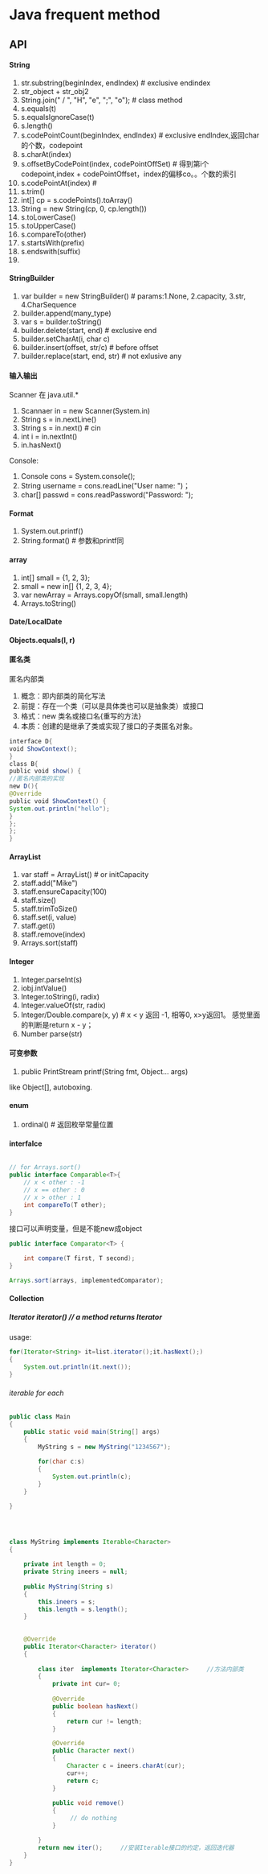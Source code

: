 # Java frequent method

## API

#### String
1. str.substring(beginIndex, endIndex)  # exclusive endindex
2. str_object + str_obj2 
3. String.join(" / ", "H", "e", ";", "o"); # class method
4. s.equals(t) 
5. s.equalsIgnoreCase(t)
6. s.length()
7. s.codePointCount(beginIndex, endIndex) # exclusive endIndex,返回char的个数，codepoint
8. s.charAt(index)
9. s.offsetByCodePoint(index, codePointOffSet) # 得到第i个codepoint,index + codePointOffset，index的偏移co。。个数的索引  
10. s.codePointAt(index) #   
11. s.trim()
12. int[] cp = s.codePoints().toArray()
13. String = new String(cp, 0, cp.length())
14. s.toLowerCase()
15. s.toUpperCase()
16. s.compareTo(other)
17. s.startsWith(prefix)
18. s.endswith(suffix)
19. 

#### StringBuilder
1. var builder = new StringBuilder() # params:1.None, 2.capacity, 3.str, 4.CharSequence
2. builder.append(many_type)
3. var s = builder.toString()
4. builder.delete(start, end) # exclusive end
5. builder.setCharAt(i, char c)
6. builder.insert(offset, str/c) # before offset    
7. builder.replace(start, end, str) # not exlusive any

#### 输入输出
Scanner 在 java.util.*
1. Scannaer in = new Scanner(System.in)
2. String s = in.nextLine()
3. String s = in.next() # cin
4. int i = in.nextInt()
5. in.hasNext() 

Console:
1. Console cons = System.console();
2. String username = cons.readLine("User name: ")；
3. char[] passwd = cons.readPassword("Password: ");

#### Format
1. System.out.printf()
2. String.format() # 参数和printf同

#### array
1. int[] small = {1, 2, 3};
2. small = new in[] {1, 2, 3, 4};
3. var newArray = Arrays.copyOf(small, small.length)
4. Arrays.toString()

#### Date/LocalDate

#### Objects.equals(l, r)

#### 匿名类
匿名内部类
1. 概念：即内部类的简化写法
1. 前提：存在一个类（可以是具体类也可以是抽象类）或接口
2. 格式：new 类名或接口名{重写的方法}
3. 本质：创建的是继承了类或实现了接口的子类匿名对象。
```java
interface D{
void ShowContext();
}
class B{
public void show() {
//匿名内部类的实现
new D(){
@Override
public void ShowContext() {
System.out.println("hello");
}
};
};
}
```

#### ArrayList<T>
1. var staff = ArrayList<String>() # or initCapacity
2. staff.add("Mike")
3. staff.ensureCapacity(100)
4. staff.size()
5. staff.trimToSize()
6. staff.set(i, value)
7. staff.get(i)
8. staff.remove(index)
9. Arrays.sort(staff)

#### Integer
1. Integer.parseInt(s)
2. iobj.intValue()
3. Integer.toString(i, radix)
4. Integer.valueOf(str, radix)
5. Integer/Double.compare(x, y) # x < y 返回 -1, 相等0, x>y返回1。 感觉里面的判断是return x - y；
6. Number parse(str)

#### 可变参数
1. public PrintStream printf(String fmt, Object... args)

like Object[], autoboxing.

#### enum
1. ordinal() # 返回枚举常量位置

#### interfalce

```java

// for Arrays.sort()
public interface Comparable<T>{
    // x < other : -1
    // x == other : 0
    // x > other : 1
    int compareTo(T other);
}
```
接口可以声明变量，但是不能new成object  

```java
public interface Comparator<T> {

    int compare(T first, T second); 
}

Arrays.sort(arrays, implementedComparator);
```

#### Collection
##### Iterator<E> iterator() // a method returns Iterator
usage:  
```java
for(Iterator<String> it=list.iterator();it.hasNext();)
{
    System.out.println(it.next());
}
```

###### iterable for each
```java
public class Main
{
    public static void main(String[] args)
    {
        MyString s = new MyString("1234567");
        
        for(char c:s)
        {
            System.out.println(c);
        }
    }

}




class MyString implements Iterable<Character>
{
    
    private int length = 0;
    private String ineers = null;
    
    public MyString(String s)
    {
        this.ineers = s;
        this.length = s.length();
    }
    
    
    @Override
    public Iterator<Character> iterator()
    {
        
        class iter  implements Iterator<Character>     //方法内部类
        {
            private int cur= 0;
            
            @Override
            public boolean hasNext()
            {
                return cur != length;
            }

            @Override
            public Character next()
            {
                Character c = ineers.charAt(cur);
                cur++;
                return c;
            }
            
            public void remove()
            {
                 // do nothing 
            }

        }
        return new iter();     //安装Iterable接口的约定，返回迭代器
    }
}
```